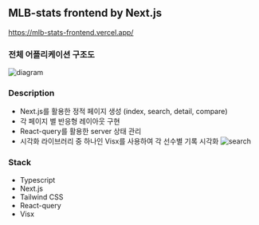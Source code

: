 ## MLB-stats frontend by Next.js

https://mlb-stats-frontend.vercel.app/

### 전체 어플리케이션 구조도

![diagram](https://user-images.githubusercontent.com/34852597/193076517-141717da-5656-41f7-adf1-b54768ecab72.png)

### Description 
- Next.js를 활용한 정적 페이지 생성 (index, search, detail, compare)
- 각 페이지 별 반응형 레이아웃 구현
- React-query를 활용한 server 상태 관리
- 시각화 라이브러리 중 하나인 Visx를 사용하여 각 선수별 기록 시각화
![search](https://user-images.githubusercontent.com/34852597/193078623-cb2ecf8d-28bf-4647-99b4-6aae3c17fc45.PNG)

### Stack
- Typescript
- Next.js
- Tailwind CSS
- React-query
- Visx
